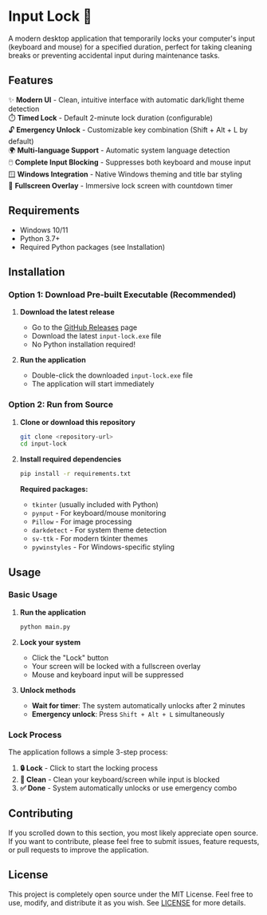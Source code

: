 # Input Lock 🧼

A modern desktop application that temporarily locks your computer's input (keyboard and mouse) for a specified duration, perfect for taking cleaning breaks or preventing accidental input during maintenance tasks.

## Features

✨ **Modern UI** - Clean, intuitive interface with automatic dark/light theme detection  
⏱️ **Timed Lock** - Default 2-minute lock duration (configurable)  
🔓 **Emergency Unlock** - Customizable key combination (Shift + Alt + L by default)  
🌍 **Multi-language Support** - Automatic system language detection  
🖱️ **Complete Input Blocking** - Suppresses both keyboard and mouse input  
🪟 **Windows Integration** - Native Windows theming and title bar styling  
📱 **Fullscreen Overlay** - Immersive lock screen with countdown timer  

## Requirements

- Windows 10/11
- Python 3.7+
- Required Python packages (see Installation)

## Installation

### Option 1: Download Pre-built Executable (Recommended)

1. **Download the latest release**
   - Go to the [GitHub Releases](../../releases) page
   - Download the latest `input-lock.exe` file
   - No Python installation required!

2. **Run the application**
   - Double-click the downloaded `input-lock.exe` file
   - The application will start immediately

### Option 2: Run from Source

1. **Clone or download this repository**
   ```bash
   git clone <repository-url>
   cd input-lock
   ```

2. **Install required dependencies**
   ```bash
   pip install -r requirements.txt
   ```

   **Required packages:**
   - `tkinter` (usually included with Python)
   - `pynput` - For keyboard/mouse monitoring
   - `Pillow` - For image processing
   - `darkdetect` - For system theme detection
   - `sv-ttk` - For modern tkinter themes
   - `pywinstyles` - For Windows-specific styling

## Usage

### Basic Usage

1. **Run the application**
   ```bash
   python main.py
   ```

2. **Lock your system**
   - Click the "Lock" button
   - Your screen will be locked with a fullscreen overlay
   - Mouse and keyboard input will be suppressed

3. **Unlock methods**
   - **Wait for timer**: The system automatically unlocks after 2 minutes
   - **Emergency unlock**: Press `Shift + Alt + L` simultaneously

### Lock Process

The application follows a simple 3-step process:

1. **🔒 Lock** - Click to start the locking process
2. **🧼 Clean** - Clean your keyboard/screen while input is blocked
3. **✅ Done** - System automatically unlocks or use emergency combo

## Contributing

If you scrolled down to this section, you most likely appreciate open source. If you want to contribute, please feel free to submit issues, feature requests, or pull requests to improve the application.

## License
This project is completely open source under the MIT License. Feel free to use, modify, and distribute it as you wish. See [LICENSE](LICENSE) for more details.